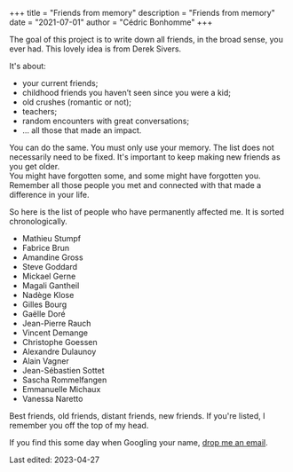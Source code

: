 +++
title = "Friends from memory"
description = "Friends from memory"
date = "2021-07-01"
author = "Cédric Bonhomme"
+++

The goal of this project is to write down all friends, in the broad sense, you ever had.
This lovely idea is from Derek Sivers.

It's about:

- your current friends;
- childhood friends you haven’t seen since you were a kid;
- old crushes (romantic or not);
- teachers;
- random encounters with great conversations;
- … all those that made an impact.

You can do the same. You must only use your memory.
The list does not necessarily need to be fixed.
It's important to keep making new friends as you get older.  
You might have forgotten some, and some might have forgotten you.
Remember all those people you met and connected with that made a difference in your life.


So here is the list of people who have permanently affected me. It is sorted
chronologically.

- Mathieu Stumpf
- Fabrice Brun
- Amandine Gross
- Steve Goddard
- Mickael Gerne
- Magali Gantheil
- Nadège Klose
- Gilles Bourg
- Gaëlle Doré
- Jean-Pierre Rauch
- Vincent Demange
- Christophe Goessen
- Alexandre Dulaunoy
- Alain Vagner
- Jean-Sébastien Sottet
- Sascha Rommelfangen
- Emmanuelle Michaux
- Vanessa Naretto

Best friends, old friends, distant friends, new friends. If you're listed, I
remember you off the top of my head.

If you find this some day when Googling your name, [drop me an email](/contact).

Last edited: 2023-04-27
